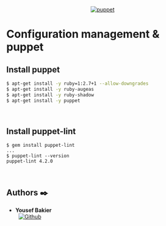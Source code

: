<div align="center">
  <a href='https://postimages.org/' target='_blank'><img src='https://i.postimg.cc/pLpt1kFm/puppet.webp' border='0' alt='puppet'/></a>
</div>

# Configuration management & puppet

## Install puppet
```bash
$ apt-get install -y ruby=1:2.7+1 --allow-downgrades
$ apt-get install -y ruby-augeas
$ apt-get install -y ruby-shadow
$ apt-get install -y puppet
```
<br />

## Install puppet-lint
```
$ gem install puppet-lint
...
$ puppet-lint --version
puppet-lint 4.2.0
```
<br />

## Authors :black_nib:

* __Yousef Bakier__ &nbsp;&nbsp;&nbsp;&nbsp;&nbsp;&nbsp; <br />
 &nbsp;&nbsp;[<img height="" src="https://img.shields.io/static/v1?label=&message=GitHub&color=181717&logo=GitHub&logoColor=f2f2f2&labelColor=2F333A" alt="Github">](https://github.com/Y-Baker)
